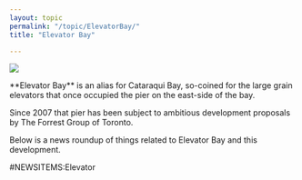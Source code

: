 ```yaml
---
layout: topic
permalink: "/topic/ElevatorBay/"
title: "Elevator Bay"

---
```


<img src="http://k7waterfront.org/Images/ForrestGroupDevelopment01-600.jpg" class="floatright">
<p>**Elevator Bay** is an alias for Cataraqui Bay, so-coined for the large grain elevators that once occupied the pier on the east-side of the bay.

<p>Since 2007 that pier has been subject to ambitious development proposals by The Forrest Group of Toronto.

<p>Below is a news roundup of things related to Elevator Bay and this development.

#NEWSITEMS:Elevator

